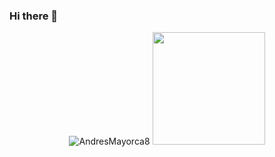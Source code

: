 ### Hi there 👋

<div align="center"><img src="https://github-readme-stats.vercel.app/api?username=Ismis-Future&theme=prussian&show_icons=true&locale=en" alt="AndresMayorca8" /> <img height="180em" src="https://github-readme-stats.vercel.app/api/top-langs/?username=Ismis-Future&layout=compact&langs_count=7&theme=prussian"/>

</div> 

<!--
**Ismis-Future/Ismis-Future** is a ✨ _special_ ✨ repository because its `README.md` (this file) appears on your GitHub profile.

Here are some ideas to get you started:

- 🔭 I’m currently working on ...
- 🌱 I’m currently learning ...
- 👯 I’m looking to collaborate on ...
- 🤔 I’m looking for help with ...
- 💬 Ask me about ...
- 📫 How to reach me: ...
- 😄 Pronouns: ...
- ⚡ Fun fact: ...
-->
